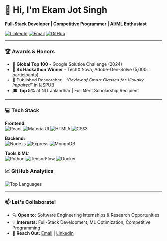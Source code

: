 # 👋 Hi, I'm Ekam Jot Singh 
**Full-Stack Developer | Competitive Programmer | AI/ML Enthusiast**  

[![LinkedIn](https://img.shields.io/badge/-LinkedIn-0A66C2?style=flat&logo=linkedin)](https://www.linkedin.com/in/ekam-jot-singh-938419249/)
[![Email](https://img.shields.io/badge/-Email-EA4335?style=flat&logo=gmail&logoColor=white)](mailto:ekamjotjaggi2511@gmail.com)
[![GitHub](https://img.shields.io/github/followers/Ekam219?label=Follow&style=social)](https://github.com/Ekam219)

---

### 🏆 Awards & Honors
- 🥇 **Global Top 100** - Google Solution Challenge (2024)
- 🏅 **4x Hackathon Winner** - TechX Nova, Adobe-Gen-Solve (5,000+ participants)
- 📄 Published Researcher - *"Review of Smart Glasses for Visually Impaired"* in IJSPUB
- 🎓 **Top 5%** at NIT Jalandhar | Full Merit Scholarship Recipient

---

### 💻 Tech Stack
**Frontend:**  
![React](https://img.shields.io/badge/-React-61DAFB?logo=react&logoColor=black)
![MaterialUI](https://img.shields.io/badge/-Material%20UI-007FFF?logo=mui)
![HTML5](https://img.shields.io/badge/-HTML5-E34F26?logo=html5)
![CSS3](https://img.shields.io/badge/-CSS3-1572B6?logo=css3)

**Backend:**  
![Node.js](https://img.shields.io/badge/-Node.js-339933?logo=nodedotjs)
![Express](https://img.shields.io/badge/-Express-000000?logo=express)
![MongoDB](https://img.shields.io/badge/-MongoDB-47A248?logo=mongodb)

**Tools & ML:**  
![Python](https://img.shields.io/badge/-Python-3776AB?logo=python)
![TensorFlow](https://img.shields.io/badge/-TensorFlow-FF6F00?logo=tensorflow)
![Docker](https://img.shields.io/badge/-Docker-2496ED?logo=docker)


### 📈 GitHub Analytics

![Top Languages](https://github-readme-stats.vercel.app/api/top-langs/?username=Ekam219&layout=compact&theme=radical&hide=procfile)

---

### 📫 Let's Collaborate!
- 🔍 **Open to:** Software Engineering Internships & Research Opportunities
- 💡 **Interests:** Full-Stack Development, ML Optimization, Competitive Programming
- 📧 **Reach Out:** [Email](mailto:ekamjotjaggi2511@gmail.com) | [LinkedIn](https://linkedin.com/in/ekam-jot-singh)
